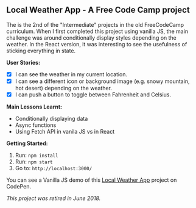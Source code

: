 ## Local Weather App -  A Free Code Camp project

The is the 2nd of the "Intermediate" projects in the old FreeCodeCamp curriculum.
When I first completed this project using vanilla JS, the main challenge was
around conditionally display styles depending on the weather. In the React
version, it was interesting to see the usefulness of sticking everything in state. 

**User Stories:**
- [x] I can see the weather in my current location.
- [x] I can see a different icon or background image (e.g. snowy mountain, hot
  desert) depending on the weather.
- [x] I can push a button to toggle between Fahrenheit and Celsius.

**Main Lessons Learnt:**
* Conditionally displaying data
* Async functions
* Using Fetch API in vanila JS vs in React

**Getting Started:**
 1. Run: `npm install`
 2. Run: `npm start`
 3. Go to: `http://localhost:3000/`

You can see a Vanilla JS demo of this
[Local Weather App](https://codepen.io/Pagey/pen/GMgrwM) project on CodePen.

*This project was retired in June 2018.*
